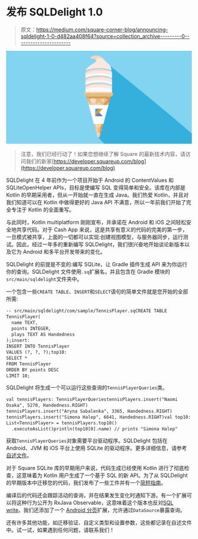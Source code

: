 # 发布 SQLDelight 1.0

> 原文：<https://medium.com/square-corner-blog/announcing-sqldelight-1-0-d482aa408f64?source=collection_archive---------0----------------------->

![](img/dc11d69aa8e31892d9702d6bd1c41415.png)

> 注意，我们已经行动了！如果您想继续了解 Square 的最新技术内容，请访问我们的新家[https://developer.squareup.com/blog](https://developer.squareup.com/blog)

SQLDelight 在 4 年前作为一个项目开始于 Android 的 ContentValues 和 SQLiteOpenHelper APIs，目标是使编写 SQL 变得简单和安全。该库在内部是 Kotlin 的早期采用者，但从一开始就一直在生成 Java。我们热爱 Kotlin，并且对我们知道可以在 Kotlin 中做得更好的 Java API 不满意，所以一年前我们开始了完全专注于 Kotlin 的全面重写。

与此同时，Kotlin multiplatform 刚刚宣布，并承诺在 Android 和 iOS 之间轻松安全地共享代码。对于 Cash App 来说，这是共享有意义的代码的完美的第一步，一旦模式被共享，上面的一切都可以实现:创建视图模型，与服务器同步，运行测试。因此，经过一年多的重新编写 SQLDelight，我们很兴奋地开始谈论新版本以及它为 Android 和多平台开发带来的变化。

SQLDelight 的前提是不变的:编写 SQLite，让 Gradle 插件生成 API 来为你运行你的查询。SQLDelight 文件使用`.sq`扩展名，并且包含在 Gradle 模块的`src/main/sqldelight`文件夹中。

一个包含一些`CREATE TABLE`、`INSERT`和`SELECT`语句的简单文件就是您开始的全部所需:

```
-- src/main/sqldelight/com/sample/TennisPlayer.sqCREATE TABLE TennisPlayer(
  name TEXT,
  points INTEGER,
  plays TEXT AS Handedness
);insert:
INSERT INTO TennisPlayer
VALUES (?, ?, ?);top10:
SELECT *
FROM TennisPlayer
ORDER BY points DESC
LIMIT 10;
```

SQLDelight 将生成一个可以运行这些查询的`TennisPlayerQueries`类。

```
val tennisPlayers: TennisPlayerQueriestennisPlayers.insert("Naomi Osaka", 5270, Handedness.RIGHT)
tennisPlayers.insert("Aryna Sabalenka", 3365, Handedness.RIGHT)
tennisPlayers.insert("Simona Halep", 6641, Handedness.RIGHT)val top10: List<TennisPlayer> = tennisPlayers.top10()
  .executeAsList()println(top10[0].name) // prints "Simona Halep"
```

获取`TennisPlayerQueries`对象需要平台驱动程序。SQLDelight 包括在 Android、JVM 和 iOS 平台上使用 SQLite 的驱动程序。更多详细信息，请参考[自述文件](https://github.com/square/sqldelight)。

对于 Square SQLite 库的早期用户来说，代码生成已经使用 Kotlin 进行了彻底检查，这意味着为 Kotlin 用户生成了一个基于 SQL 的新 API。为了从 SQLDelight 的早期版本中迁移您的代码，我们发布了一些工件并有一个[简短指南](https://github.com/square/sqldelight/blob/master/UPGRADING.md)。

编译后的代码还会跟踪活动的查询，并在结果发生变化时通知下游。有一个扩展可以将这种行为公开为 RxJava Observable，这意味着这个版本也反对[SQL write](https://github.com/square/sqlbrite)。我们还添加了一个 [Android 分页](https://developer.android.com/topic/libraries/architecture/paging/)扩展，允许通过`DataSource`暴露查询。

还有许多其他功能，如迁移验证、自定义类型和设置参数，这些都记录在自述文件中。试一试，如果遇到任何问题，请联系我们！